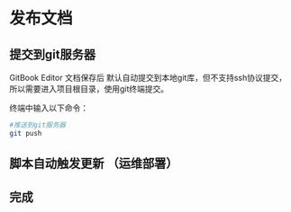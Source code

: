 # 发布文档

## 提交到git服务器

GitBook Editor 文档保存后 默认自动提交到本地git库，但不支持ssh协议提交，所以需要进入项目根目录，使用git终端提交。

终端中输入以下命令：

```bash
#推送到git服务器
git push
```

## 脚本自动触发更新 （运维部署）

## 完成



